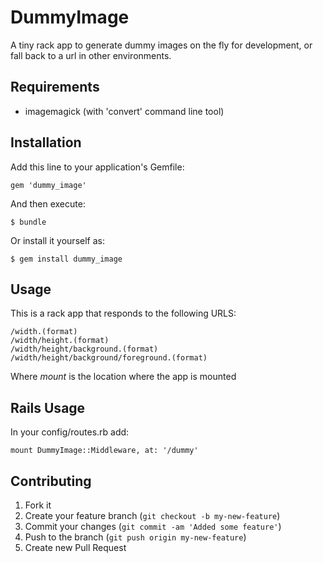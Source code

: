 # DummyImage

A tiny rack app to generate dummy images on the fly for development, or fall back to a url in other environments.

## Requirements

* imagemagick (with 'convert' command line tool)

## Installation

Add this line to your application's Gemfile:

    gem 'dummy_image'

And then execute:

    $ bundle

Or install it yourself as:

    $ gem install dummy_image

## Usage

This is a rack app that responds to the following URLS:

	/width.(format)
	/width/height.(format)
	/width/height/background.(format)
	/width/height/background/foreground.(format)

Where *mount* is the location where the app is mounted

## Rails Usage

In your config/routes.rb add:

	mount DummyImage::Middleware, at: '/dummy'

## Contributing

1. Fork it
2. Create your feature branch (`git checkout -b my-new-feature`)
3. Commit your changes (`git commit -am 'Added some feature'`)
4. Push to the branch (`git push origin my-new-feature`)
5. Create new Pull Request
